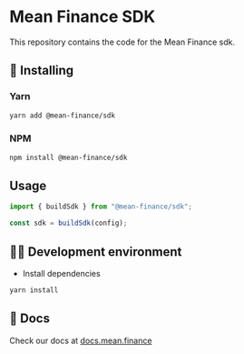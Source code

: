 # Mean Finance SDK

This repository contains the code for the Mean Finance sdk.

## 🧪 Installing

### Yarn

```bash
yarn add @mean-finance/sdk
```

### NPM

```bash
npm install @mean-finance/sdk
```

## Usage

```javascript
import { buildSdk } from "@mean-finance/sdk";

const sdk = buildSdk(config);
```

## 👨‍💻 Development environment

- Install dependencies

```bash
yarn install
```

## 📖 Docs

Check our docs at [docs.mean.finance](https://docs.mean.finance)
